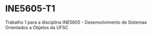 # INE5605-T1
Trabalho 1 para a disciplina INE5605 - Desenvolvimento de Sistemas Orientados a Objetos da UFSC
